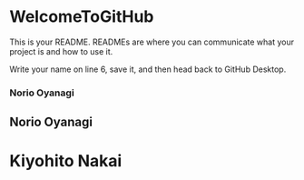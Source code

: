 # WelcomeToGitHub

This is your README. READMEs are where you can communicate what your project is and how to use it.

Write your name on line 6, save it, and then head back to GitHub Desktop.
### Norio Oyanagi
## Norio Oyanagi
# Kiyohito Nakai
